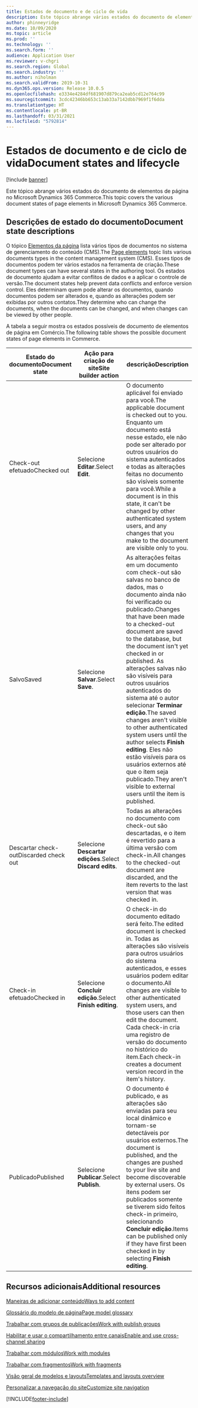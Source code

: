 ```yaml
---
title: Estados de documento e de ciclo de vida
description: Este tópico abrange vários estados do documento de elementos de página no Microsoft Dynamics 365 Commerce.
author: phinneyridge
ms.date: 10/09/2020
ms.topic: article
ms.prod: ''
ms.technology: ''
ms.search.form: ''
audience: Application User
ms.reviewer: v-chgri
ms.search.region: Global
ms.search.industry: ''
ms.author: niholman
ms.search.validFrom: 2019-10-31
ms.dyn365.ops.version: Release 10.0.5
ms.openlocfilehash: e3334e4284df681907d879ca2eab5cd12e764c99
ms.sourcegitcommit: 3cdc42346bb653c13ab33a7142dbb7969f1f6dda
ms.translationtype: HT
ms.contentlocale: pt-BR
ms.lasthandoff: 03/31/2021
ms.locfileid: "5792814"
---
```

# <a name="document-states-and-lifecycle"></a><span data-ttu-id="6022e-103">Estados de documento e de ciclo de vida</span><span class="sxs-lookup"><span data-stu-id="6022e-103">Document states and lifecycle</span></span>

[!include [banner](includes/banner.md)]

<span data-ttu-id="6022e-104">Este tópico abrange vários estados do documento de elementos de página no Microsoft Dynamics 365 Commerce.</span><span class="sxs-lookup"><span data-stu-id="6022e-104">This topic covers the various document states of page elements in Microsoft Dynamics 365 Commerce.</span></span>

## <a name="document-state-descriptions"></a><span data-ttu-id="6022e-105">Descrições de estado do documento</span><span class="sxs-lookup"><span data-stu-id="6022e-105">Document state descriptions</span></span>

<span data-ttu-id="6022e-106">O tópico [Elementos da página](page-elements-overview.md) lista vários tipos de documentos no sistema de gerenciamento do conteúdo (CMS).</span><span class="sxs-lookup"><span data-stu-id="6022e-106">The [Page elements](page-elements-overview.md) topic lists various documents types in the content management system (CMS).</span></span> <span data-ttu-id="6022e-107">Esses tipos de documentos podem ter vários estados na ferramenta de criação.</span><span class="sxs-lookup"><span data-stu-id="6022e-107">These document types can have several states in the authoring tool.</span></span> <span data-ttu-id="6022e-108">Os estados de documento ajudam a evitar conflitos de dados e a aplicar o controle de versão.</span><span class="sxs-lookup"><span data-stu-id="6022e-108">The document states help prevent data conflicts and enforce version control.</span></span> <span data-ttu-id="6022e-109">Eles determinam quem pode alterar os documentos, quando documentos podem ser alterados e, quando as alterações podem ser exibidas por outros contatos.</span><span class="sxs-lookup"><span data-stu-id="6022e-109">They determine who can change the documents, when the documents can be changed, and when changes can be viewed by other people.</span></span>

<span data-ttu-id="6022e-110">A tabela a seguir mostra os estados possíveis de documento de elementos de página em Comércio.</span><span class="sxs-lookup"><span data-stu-id="6022e-110">The following table shows the possible document states of page elements in Commerce.</span></span>

| <span data-ttu-id="6022e-111">Estado do documento</span><span class="sxs-lookup"><span data-stu-id="6022e-111">Document state</span></span>      | <span data-ttu-id="6022e-112">Ação para criação de site</span><span class="sxs-lookup"><span data-stu-id="6022e-112">Site builder action</span></span>        | <span data-ttu-id="6022e-113">descrição</span><span class="sxs-lookup"><span data-stu-id="6022e-113">Description</span></span>                                                  |
| ------------------- | -------------------------- | ------------------------------------------------------------ |
| <span data-ttu-id="6022e-114">Check-out efetuado</span><span class="sxs-lookup"><span data-stu-id="6022e-114">Checked out</span></span>         | <span data-ttu-id="6022e-115">Selecione **Editar**.</span><span class="sxs-lookup"><span data-stu-id="6022e-115">Select **Edit**.</span></span>           | <span data-ttu-id="6022e-116">O documento aplicável foi enviado para você.</span><span class="sxs-lookup"><span data-stu-id="6022e-116">The applicable document is checked out to you.</span></span> <span data-ttu-id="6022e-117">Enquanto um documento está nesse estado, ele não pode ser alterado por outros usuários do sistema autenticados e todas as alterações feitas no documento são visíveis somente para você.</span><span class="sxs-lookup"><span data-stu-id="6022e-117">While a document is in this state, it can't be changed by other authenticated system users, and any changes that you make to the document are visible only to you.</span></span> |
| <span data-ttu-id="6022e-118">Salvo</span><span class="sxs-lookup"><span data-stu-id="6022e-118">Saved</span></span>               | <span data-ttu-id="6022e-119">Selecione **Salvar**.</span><span class="sxs-lookup"><span data-stu-id="6022e-119">Select **Save**.</span></span>           | <span data-ttu-id="6022e-120">As alterações feitas em um documento com check-out são salvas no banco de dados, mas o documento ainda não foi verificado ou publicado.</span><span class="sxs-lookup"><span data-stu-id="6022e-120">Changes that have been made to a checked-out document are saved to the database, but the document isn't yet checked in or published.</span></span> <span data-ttu-id="6022e-121">As alterações salvas não são visíveis para outros usuários autenticados do sistema até o autor selecionar **Terminar edição**.</span><span class="sxs-lookup"><span data-stu-id="6022e-121">The saved changes aren't visible to other authenticated system users until the author selects **Finish editing**.</span></span> <span data-ttu-id="6022e-122">Eles não estão visíveis para os usuários externos até que o item seja publicado.</span><span class="sxs-lookup"><span data-stu-id="6022e-122">They aren't visible to external users until the item is published.</span></span> |
| <span data-ttu-id="6022e-123">Descartar check-out</span><span class="sxs-lookup"><span data-stu-id="6022e-123">Discarded check out</span></span> | <span data-ttu-id="6022e-124">Selecione **Descartar edições**.</span><span class="sxs-lookup"><span data-stu-id="6022e-124">Select **Discard edits**.</span></span>  | <span data-ttu-id="6022e-125">Todas as alterações no documento com check-out são descartadas, e o item é revertido para a última versão com check-in.</span><span class="sxs-lookup"><span data-stu-id="6022e-125">All changes to the checked-out document are discarded, and the item reverts to the last version that was checked in.</span></span> |
| <span data-ttu-id="6022e-126">Check-in efetuado</span><span class="sxs-lookup"><span data-stu-id="6022e-126">Checked in</span></span>          | <span data-ttu-id="6022e-127">Selecione **Concluir edição**.</span><span class="sxs-lookup"><span data-stu-id="6022e-127">Select **Finish editing**.</span></span> | <span data-ttu-id="6022e-128">O check-in do documento editado será feito.</span><span class="sxs-lookup"><span data-stu-id="6022e-128">The edited document is checked in.</span></span> <span data-ttu-id="6022e-129">Todas as alterações são visíveis para outros usuários do sistema autenticados, e esses usuários podem editar o documento.</span><span class="sxs-lookup"><span data-stu-id="6022e-129">All changes are visible to other authenticated system users, and those users can then edit the document.</span></span> <span data-ttu-id="6022e-130">Cada check-in cria uma registro de versão do documento no histórico do item.</span><span class="sxs-lookup"><span data-stu-id="6022e-130">Each check-in creates a document version record in the item's history.</span></span> |
| <span data-ttu-id="6022e-131">Publicado</span><span class="sxs-lookup"><span data-stu-id="6022e-131">Published</span></span>           | <span data-ttu-id="6022e-132">Selecione **Publicar**.</span><span class="sxs-lookup"><span data-stu-id="6022e-132">Select **Publish**.</span></span>        | <span data-ttu-id="6022e-133">O documento é publicado, e as alterações são enviadas para seu local dinâmico e tornam-se detectáveis por usuários externos.</span><span class="sxs-lookup"><span data-stu-id="6022e-133">The document is published, and the changes are pushed to your live site and become discoverable by external users.</span></span> <span data-ttu-id="6022e-134">Os itens podem ser publicados somente se tiverem sido feitos check-in primeiro, selecionando **Concluir edição**.</span><span class="sxs-lookup"><span data-stu-id="6022e-134">Items can be published only if they have first been checked in by selecting **Finish editing**.</span></span> |

## <a name="additional-resources"></a><span data-ttu-id="6022e-135">Recursos adicionais</span><span class="sxs-lookup"><span data-stu-id="6022e-135">Additional resources</span></span>

[<span data-ttu-id="6022e-136">Maneiras de adicionar conteúdo</span><span class="sxs-lookup"><span data-stu-id="6022e-136">Ways to add content</span></span>](add-manage-content.md)

[<span data-ttu-id="6022e-137">Glossário do modelo de página</span><span class="sxs-lookup"><span data-stu-id="6022e-137">Page model glossary</span></span>](page-elements-overview.md)

[<span data-ttu-id="6022e-138">Trabalhar com grupos de publicações</span><span class="sxs-lookup"><span data-stu-id="6022e-138">Work with publish groups</span></span>](publish-groups.md)

[<span data-ttu-id="6022e-139">Habilitar e usar o compartilhamento entre canais</span><span class="sxs-lookup"><span data-stu-id="6022e-139">Enable and use cross-channel sharing</span></span>](cross-channel-sharing.md)

[<span data-ttu-id="6022e-140">Trabalhar com módulos</span><span class="sxs-lookup"><span data-stu-id="6022e-140">Work with modules</span></span>](work-with-modules.md)

[<span data-ttu-id="6022e-141">Trabalhar com fragmentos</span><span class="sxs-lookup"><span data-stu-id="6022e-141">Work with fragments</span></span>](work-with-fragments.md)

[<span data-ttu-id="6022e-142">Visão geral de modelos e layouts</span><span class="sxs-lookup"><span data-stu-id="6022e-142">Templates and layouts overview</span></span>](templates-layouts-overview.md)

[<span data-ttu-id="6022e-143">Personalizar a navegação do site</span><span class="sxs-lookup"><span data-stu-id="6022e-143">Customize site navigation</span></span>](customize-site-navigation.md)


[!INCLUDE[footer-include](../includes/footer-banner.md)]